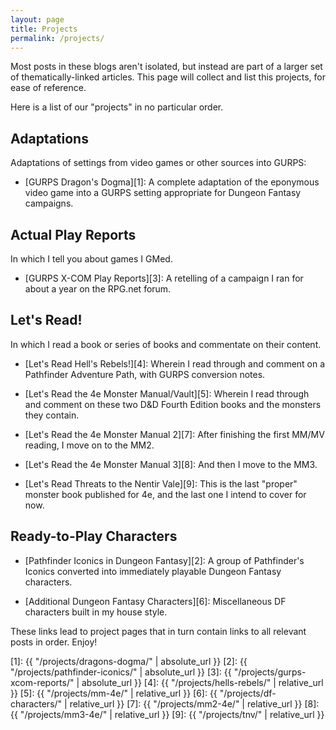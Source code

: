```yaml
---
layout: page
title: Projects
permalink: /projects/
---
```


Most posts in these blogs aren't isolated, but instead are part of a larger set
of thematically-linked articles. This page will collect and list this projects,
for ease of reference.

Here is a list of our "projects" in no particular order.

## Adaptations

Adaptations of settings from video games or other sources into GURPS:

- [GURPS Dragon's Dogma][1]: A complete adaptation of the eponymous video game
  into a GURPS setting appropriate for Dungeon Fantasy campaigns.

## Actual Play Reports

In which I tell you about games I GMed.

- [GURPS X-COM Play Reports][3]: A retelling of a campaign I ran for
  about a year on the RPG.net forum.

## Let's Read!

In which I read a book or series of books and commentate on their content.

- [Let's Read Hell's Rebels!][4]: Wherein I read through and comment on a
  Pathfinder Adventure Path, with GURPS conversion notes.

- [Let's Read the 4e Monster Manual/Vault][5]: Wherein I read through and
  comment on these two D&D Fourth Edition books and the monsters they contain.

- [Let's Read the 4e Monster Manual 2][7]: After finishing the first MM/MV
  reading, I move on to the MM2.

- [Let's Read the 4e Monster Manual 3][8]: And then I move to the MM3.

- [Let's Read Threats to the Nentir Vale][9]: This is the last "proper" monster
  book published for 4e, and the last one I intend to cover for now.

## Ready-to-Play Characters

- [Pathfinder Iconics in Dungeon Fantasy][2]: A group of Pathfinder's Iconics
  converted into immediately playable Dungeon Fantasy characters.

- [Additional Dungeon Fantasy Characters][6]: Miscellaneous DF characters built
  in my house style.

These links lead to project pages that in turn contain links to all relevant
posts in order. Enjoy!

[1]: {{ "/projects/dragons-dogma/" | absolute_url }}
[2]: {{ "/projects/pathfinder-iconics/" | absolute_url }}
[3]: {{ "/projects/gurps-xcom-reports/" | absolute_url }}
[4]: {{ "/projects/hells-rebels/" | relative_url }}
[5]: {{ "/projects/mm-4e/" | relative_url }}
[6]: {{ "/projects/df-characters/" | relative_url }}
[7]: {{ "/projects/mm2-4e/" | relative_url }}
[8]: {{ "/projects/mm3-4e/" | relative_url }}
[9]: {{ "/projects/tnv/" | relative_url }}
